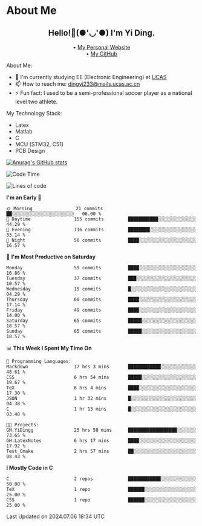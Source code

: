# About Me

<h2 style="text-align:center;"> Hello!👋(●'◡'●) I'm Yi Ding.</h2>

<div style="text-align:center;">
  • <a href="https://yidingg.github.io/YiDingg">My Personal Website</a><br>
  • <a href="https://github.com/YiDingg">My GitHub</a>
</div>

About Me:
- 🔭 I'm currently studying EE (Electronic Engineering) at [UCAS](https://www.ucas.ac.cn/)
- 📫 How to reach me: dingyi233@mails.ucas.ac.cn
- ⚡ Fun fact: I used to be a semi-professional soccer player as a national level two athlete.

My Technology Stack:
- Latex
- Matlab
- C
- MCU (STM32, C51)
- PCB Design

[![Anurag's GitHub stats](https://github-readme-stats.vercel.app/api?username=YiDingg)](https://github.com/anuraghazra/github-readme-stats)

<!--START_SECTION:waka-->
![Code Time](http://img.shields.io/badge/Code%20Time-133%20hrs%2037%20mins-blue)

![Lines of code](https://img.shields.io/badge/From%20Hello%20World%20I%27ve%20Written-436.2%20thousand%20lines%20of%20code-blue)

**I'm an Early 🐤** 

```text
🌞 Morning                21 commits          ██░░░░░░░░░░░░░░░░░░░░░░░   06.00 % 
🌆 Daytime                155 commits         ███████████░░░░░░░░░░░░░░   44.29 % 
🌃 Evening                116 commits         ████████░░░░░░░░░░░░░░░░░   33.14 % 
🌙 Night                  58 commits          ████░░░░░░░░░░░░░░░░░░░░░   16.57 % 
```
📅 **I'm Most Productive on Saturday** 

```text
Monday                   59 commits          ████░░░░░░░░░░░░░░░░░░░░░   16.86 % 
Tuesday                  37 commits          ███░░░░░░░░░░░░░░░░░░░░░░   10.57 % 
Wednesday                15 commits          █░░░░░░░░░░░░░░░░░░░░░░░░   04.29 % 
Thursday                 60 commits          ████░░░░░░░░░░░░░░░░░░░░░   17.14 % 
Friday                   49 commits          ████░░░░░░░░░░░░░░░░░░░░░   14.00 % 
Saturday                 65 commits          █████░░░░░░░░░░░░░░░░░░░░   18.57 % 
Sunday                   65 commits          █████░░░░░░░░░░░░░░░░░░░░   18.57 % 
```


📊 **This Week I Spent My Time On** 

```text
💬 Programming Languages: 
Markdown                 17 hrs 3 mins       ████████████░░░░░░░░░░░░░   48.61 % 
CSS                      6 hrs 54 mins       █████░░░░░░░░░░░░░░░░░░░░   19.67 % 
TeX                      6 hrs 4 mins        ████░░░░░░░░░░░░░░░░░░░░░   17.30 % 
JSON                     1 hr 32 mins        █░░░░░░░░░░░░░░░░░░░░░░░░   04.38 % 
C                        1 hr 13 mins        █░░░░░░░░░░░░░░░░░░░░░░░░   03.48 % 

🐱‍💻 Projects: 
GH.YiDingg               25 hrs 50 mins      ██████████████████░░░░░░░   73.65 % 
GH.LatexNotes            6 hrs 17 mins       ████░░░░░░░░░░░░░░░░░░░░░   17.92 % 
Test_Cmake               2 hrs 57 mins       ██░░░░░░░░░░░░░░░░░░░░░░░   08.43 % 
```

**I Mostly Code in C** 

```text
C                        2 repos             ████████████░░░░░░░░░░░░░   50.00 % 
TeX                      1 repo              ██████░░░░░░░░░░░░░░░░░░░   25.00 % 
CSS                      1 repo              ██████░░░░░░░░░░░░░░░░░░░   25.00 % 
```




 Last Updated on 2024.07.06 18:34 UTC
<!--END_SECTION:waka-->
